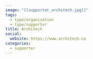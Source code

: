 ```yaml
---
image: "[[supporter_architech.jpg]]"
tags:
  - type/organization
  - type/supporter
title: Architech
social:
  website: https://www.architech.ca
categories:
  - supporter
---
```

